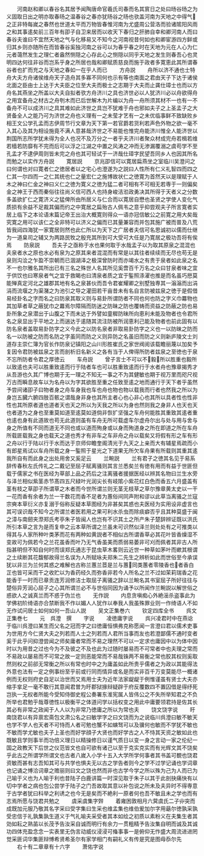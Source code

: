 <!-- { "loadSidebar": true } -->
　　河南赵和卿以春谷名其居予闻陶唐命官羲氏司春而名其賔日之处曰旸谷旸之为义固取日出之明亦取春旸之温春谷之春亦犹旸谷之旸也欤盖河南为天地之中得气之正非特每嵗之春然也世道太平而万物皆春惟河南为尤盛周公营洛而验诸隂阳风雨之和其事逺矣前三百年有卲子自卫来居而以收天下春归之肝肺自幸和卿河南人而曰春谷夫谁曰不宜然天地之气与化移易又不知今之河南视昔何如也和卿宦游四方鲜或归其乡则亦随所在而皆春谷奚独河南之谷可以为春乎春之时在天地为元在人心为仁元者蔼然发生之理仁者盎然恻隠之心存此心之恻隠以同乎天地之发生则春吾心也灵明四达何往非谷而岂系乎身之所居也哉和卿赋质慈良而施于政者多寛恵此其所谓春谷者也扩而充之与天地之春如一在乎人而已
　　方舟説
　　舟所以济不通也士特舟大夫方舟诸侯维舟天子造舟其多寡不同何也示有等也南面之君由天子下达于诸侯北面之臣由士上达于大夫臣之位至大夫而极士之志期于大夫而止龚仕璋士也而以方舟名其燕坐之所盖以大夫自拟者欤方舟济川之具也济世必以人犹济川必以舟欲得舟之用宜备舟之材古之舟刳木而已后世解木为片编以为舟一舟所须其材不一也有一不备舟不可以成济川之具其难如此济世之具岂不犹难于舟也邪如夫子之上圣孟子之大贤备全人之能乃可为济世之舟也义理有一之未莹才艺有一之未优临事鲜不致缺败乡相王文公学孔孟而志伊周节行文章为天下第一若官爵若货利若声色外物之欲一毫不入其心及其为相设施竟不满人意甚哉济世之不易能也惟完舟能济川惟全人能济世以荆国所志所学犹未得为全人也况不及万分之一者乎夫济川者聚众材成完舟若楫若维若樯若防靡有不完而后可以浮之江湖之中置之风涛之冲而无渗漏覆溺之虞苟学不至孔孟才不逮伊周则皆未完之舟也其可轻试于一济哉仕璋字民望吾同乡人也因其所名而勉之以实作方舟説
　　寛居説
　　京兆卲信可以寛居扁燕坐之室临川吴澄问之曰何谓也对曰寛者仁之徳居者以之宅心也澄遂为之説曰人性所有仁义礼智四而四之仁其一尔四而一之仁其统也仁之量宏仁之施博故状仁之徳寛为首然天以是理赋于人木之神曰仁金之神曰义仁之徳为寛义之徳为猛二者可相有不可相无若専于一则偏矣金之神王于西而秦俗往往尚义信可西人也持身峻洁涖政勇决其所得于天者义之分数多盖欲扩仁之寛济义之猛俾所由所居义与仁合而以寛居自懋也圣贤之学使人变化气质损有余益不足裁其偏而约之中寛居之扁殆古人佩韦之意乎抑尝观夫子所言寛者实居上临下之本论语末篇记帝王出治大概寛则得众一语亦冠信敏公之前寛之用大矣哉究寛之用可以该仁之全非特可以济义之偏而已其量兼容而并包其施广被而普及八荒皆我闼四海犹一家寛居则然也此仁所以为天下之广居者夫信可名思诚初以儒而仕继为一道臬司之辅又为两路民牧之殷充其所到可大受可大任是乃寛居之极功吾将有俟焉
　　防泉説
　　吾夫子之亟称于水也果何取于水哉孟子以为取其原泉之混混也夫泉者水之原也水必有泉为之原其来者混混而有常是以其往者续续而无尽也苟无是泉则沟浍之乍盈不崇朝而已涸湖泽之极深曾防时而亦竭水之有贵于泉者如此泉之名不一也尔雅名其所出已有三名之殊世人名其所见奚啻百千万名之众曰甘泉者味之宜于供饮也曰寒泉者气之宜于救暍也曰清泉者质之宜于鍳照涤濯也推是而名虽巧厯莫能殚真定河北之雄郡其地有名之泉甚伙而吾令君崔耀卿之别墅独専其一滃滃而出涓涓而流堰之为渠潴之为池引之导之灌田若干亩昔未有名自言防被兹泉之徳于是假借易经卦名之字而名之曰防泉其取义则与易卦所谓防者不同也何也防之字义巾羃物也其加草者草之蔽犹巾之羃焉尔障隔而防迷之防昧之防也覆帱而资益之防蔽之防也易卦所象之泉潜出于山腹之下而未达于外譬如童穉防昧所向恵利未能及物者也令君所名之泉显出于平地之上而遄达于逺随其流注防被所润恵利己能及物者也前此固有以防名泉者盖取易卦防字之义今此之以防名泉者非取易卦防字之义也一以防昧之防而名一以防被之防而名防之字虽同而防之义则异防之名虽旧而防之义则新庐陵文士刘道存主崇仁簿为官长作防泉记镇阳之山川形胜崔氏之家世阀阅该载瞻丽蔑以加矣予复因令君防被兹泉之言而剖析旧名新义之各有当于人俾得所防者兹泉之至徳也于泉不忘所防者令君之厚徳云
　　车舟説
　　曾子言士不可以不毅所以胜重也毅所以致逺也夫可以胜重致逺而行于陆者车也可以胜重致逺而行于水者舟也豫章揭秀才从吾游也久其广博也期于无一理之不知无一事之不为其健敏也期于视万里而咫尺视万古而瞬息故车以为名舟以为字其欲胜至重之任致至逺之地而通行于天下者乎虽然予尝间诸卲子曰物者身之舟车身我也车也舟也物也物以载我而行者也然我之所以为身岂五臓六腑四肢百骸之谓哉身非身也其所主者心也心非心也其所以具者性也性非性也其所原者道也道者天也天之所以为天我之所以为身也然则我之身非人也天也天也者道为之身也至重莫如道至逺莫如道倘非恢扩坚强之车舟何能胜其重致其逺者重也逺也身有此道故也苟无此道则虽有车舟无所可载虚车尔虚舟尔出与处与用与舍与身之所值有不同而道无不同也或以道而殉身或以身而殉道身之所在即道之所在车舟所载匪载我之身也载天之道也秀才有非车之车非舟之舟以载矣又将假有形之车有形之舟以行于陆以行于水而达于京师仰瞻奎阁清光于九天之上亲而大有辅星焉疏而小有郎星焉试以车舟所载之身一鍳照于星光之下道果无所欠车舟果有所载则其重其逺我所自有而此身之出处用舍又奚足云
　　兰畹説
　　兰有君子之徳其名见于易系辞传春秋左氏传礼之二戴记至屈子赋离骚则其言兰悉矣兰有徳有用而有益于世匪但载于儒家之书在医经为草部上品之药后之注离骚者援据医经以辨其名物曰兰生水旁与泽兰相似紫茎赤节髙四五尺緑叶光润尖长有岐隂小紫花红白色而香五六月盛盖有茎有枝之草卲子所谓草之木者而今世所谓兰则无茎无枝草之草尔豫章黄太史以一干一花而香有余者为兰一干数花而香不足者为蕙俗间同声附和谬以此草当离骚之兰寇宗奭本草衍义亦复溺于俗称反疑本草图经为非甚矣其惑也夫医经为实用设非虚言也其可误识哉不知今之所谓兰者医若用之果可利水杀虫而除痰癖否乎且其种莫盛于闽之漳与南劒夹漈郑氏考亭朱子皆闽人也岂有不识其土之所产朱子楚辞辨证既以洪氏所引本草之言为是而复申之云本草所谓之兰虽未可识然似泽兰则处处有之可推类以得其与人家所种叶类茅而花有两种如黄説者不相似古所谓香草必其花叶皆香燥湿不变故可为佩若今之兰花虽香而叶乃无气香虽美而质弱易萎非可刈而佩者其非古人所指甚明但不知自何时而误郑氏通志于昆虫草木畧则云近世一种草如茅叶而嫰其根谓之土续断其花馥郁故得兰名误为人所赋咏夫郑朱二先生之辨析如此而世俗至今承误犹以非兰为兰何其惑之难解也古称兰蕙兰茝是兰与蕙同类蕙者零陵香也者香白芷也皆可采而干之收贮以为香药经久而弥香非若今人所名之兰不过如茉莉瑞香之花能香于一时而已章贡连芳润修洁士取屈子离骚之辞以兰畹名其书室屈子所好往往与楚俗异芳润心屈子之心其所谓兰必不与世俗同因为诵予以所闻作兰畹説以解世俗之惑欲人之诚真兰而不惑于伪兰也
　　无作説
　　内息贪嗔痴心外絶滛杀盗事此为学佛初阶绮语亦合禁断我不作以媚人人犹作以奉我人我虽殊罪业则一作绮语人不如无作试问居士如何如何一吾山人説
　　吴文正集巻六
　　钦定四库全书
　　呉文正集巻七
　　元　呉澄　撰
　　字说
　　凌徳庸字说
　　呉兴凌君时中在燕谂于临川呉澄曰某生而父名之冠而字之曰徳庸恒惧弗克称愿闻一言澄曰君以儒术吏事为世用方今仁贤大夫之列若而人士之列若而人君所当事而友也若澄鄙儒不通时变者奚于此乎问抑澄尝闻之师矣庸者常而不易之理然不可以一定求也庸因中以为体中因时以为用昔之过也今为不及彼之不及也此为过随时屡易而不可常者中也夫理之常而不易政以屡易而不可常之故一定则恶能常而不易哉铢两不易衡之常也胶其权则奚取然则权之前郤无常衡之所以有常也时中之为庸盖如此所贵乎儒者之为政以其能得法外意也法有一定之例事纷至乎前或行同而情异或名是而实非百千万变莫能尽一概诸例而无权则府史自足以治世而又焉用士夫为近年法家龊龊于例惟谨虽有贤士大夫亦缩手挛足一毫不敢行其意闻君曽为旴郡狱掾辩疑辟于府反覆数四不置囚借是得纾死岂执一无权者所能今受知侍御史程公奏署东淮宪属人皆伟公之不失所举知君之不负所举也君勉乎哉尊徳性以极衡平之体道问学以括权变之用此中庸要领君持是佐其长其必有非常之政闻于人人以为非常乃徳庸之所以为常也夫
　　饶文饶字说
　　旴南饶君以有异禀宏斋包文肃公名之曰敏学字之曰文饶而为之说临川呉澄曰敏不敏天也学不学人也天者不可恃而人者可勉也蟹不如螾驽可以及骥何也敏而不学犹不敏也不敏而学尤敏也夫子上圣也而好学顔子大贤也而好学古之人不恃其天资之敏如此也既敏且学则事半而功倍义理日以精操修日以谨气质日以变一身之言动一家之伦纪一国之政教天下后世之仪范皆文也自可欲有诸己以至于克实克实而有光辉文其不饶矣乎此古之所谓学所谓文也古者八嵗入小学十五入大学所学何事者其书盖可覩也饶君资敏而甚有志吾知其可与共学也惧夫无以古之学告者则今之学不过学记诵也学词章也记诵之愽洽词章之赡丽则曰文之饶也然而非也古学今学之所以殊为己为人而已为己喻于义也为人喻于利也昔陆子白鹿讲篇一时深见取于朱子以其于此剖抉痛快有以切中学者之病也包公尝学于陆子之门吾故取其意以补包说之所未及夫异时不得専意于古学者犹曰科举之利诱之也今无是矣而不絶利一原者何也吾不敏且未之学也而有志焉所愿与饶君共勉之
　　虞采虞集字辤
　　着雍困敦相月六蓂虞氏二子丱突而成既加元服乃敬其名字采曰受字集曰生采也维孟集也维伯爰加尔字用朂尔徳孰采孰受忠信于礼孰集孰生道义于气礼喻夫采受者其本如绘之初质以素粉义在夫集生者其効如耘之熟苖以长茂予告汝采自诚而明行有余力一贯粗精予告汝集自明而诚及其诚功四体充盈念念一实表里无伪言动威仪浸浸可偹事事一是俯仰无怍盛大周流进进罔觉采匪词华集匪辩愽希贤希圣尔有家学相门有嗣礼义有传是究是图毋忝尔先
　　右十有二章章有十六字
　　萧佑字说

